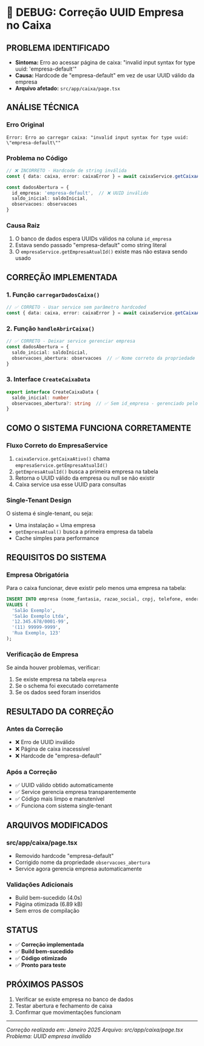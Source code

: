 # 🔧 DEBUG: Correção UUID Empresa no Caixa

## **PROBLEMA IDENTIFICADO**
- **Sintoma:** Erro ao acessar página de caixa: "invalid input syntax for type uuid: 'empresa-default'"
- **Causa:** Hardcode de "empresa-default" em vez de usar UUID válido da empresa
- **Arquivo afetado:** `src/app/caixa/page.tsx`

## **ANÁLISE TÉCNICA**

### **Erro Original**
```
Error: Erro ao carregar caixa: "invalid input syntax for type uuid: \"empresa-default\""
```

### **Problema no Código**
```typescript
// ❌ INCORRETO - Hardcode de string inválida
const { data: caixa, error: caixaError } = await caixaService.getCaixaAtivo('empresa-default')

const dadosAbertura = {
  id_empresa: 'empresa-default',  // ❌ UUID inválido
  saldo_inicial: saldoInicial,
  observacoes: observacoes
}
```

### **Causa Raiz**
1. O banco de dados espera UUIDs válidos na coluna `id_empresa`
2. Estava sendo passado "empresa-default" como string literal
3. O `empresaService.getEmpresaAtualId()` existe mas não estava sendo usado

## **CORREÇÃO IMPLEMENTADA**

### **1. Função `carregarDadosCaixa()`**
```typescript
// ✅ CORRETO - Usar service sem parâmetro hardcoded
const { data: caixa, error: caixaError } = await caixaService.getCaixaAtivo()
```

### **2. Função `handleAbrirCaixa()`**
```typescript
// ✅ CORRETO - Deixar service gerenciar empresa
const dadosAbertura = {
  saldo_inicial: saldoInicial,
  observacoes_abertura: observacoes  // ✅ Nome correto da propriedade
}
```

### **3. Interface `CreateCaixaData`**
```typescript
export interface CreateCaixaData {
  saldo_inicial: number
  observacoes_abertura?: string  // ✅ Sem id_empresa - gerenciado pelo service
}
```

## **COMO O SISTEMA FUNCIONA CORRETAMENTE**

### **Fluxo Correto do EmpresaService**
1. `caixaService.getCaixaAtivo()` chama `empresaService.getEmpresaAtualId()`
2. `getEmpresaAtualId()` busca a primeira empresa na tabela
3. Retorna o UUID válido da empresa ou null se não existir
4. Caixa service usa esse UUID para consultas

### **Single-Tenant Design**
O sistema é single-tenant, ou seja:
- Uma instalação = Uma empresa
- `getEmpresaAtual()` busca a primeira empresa da tabela
- Cache simples para performance

## **REQUISITOS DO SISTEMA**

### **Empresa Obrigatória**
Para o caixa funcionar, deve existir pelo menos uma empresa na tabela:

```sql
INSERT INTO empresa (nome_fantasia, razao_social, cnpj, telefone, endereco) 
VALUES (
  'Salão Exemplo',
  'Salão Exemplo Ltda',
  '12.345.678/0001-99',
  '(11) 99999-9999',
  'Rua Exemplo, 123'
);
```

### **Verificação de Empresa**
Se ainda houver problemas, verificar:
1. Se existe empresa na tabela `empresa`
2. Se o schema foi executado corretamente
3. Se os dados seed foram inseridos

## **RESULTADO DA CORREÇÃO**

### **Antes da Correção**
- ❌ Erro de UUID inválido
- ❌ Página de caixa inacessível
- ❌ Hardcode de "empresa-default"

### **Após a Correção**
- ✅ UUID válido obtido automaticamente
- ✅ Service gerencia empresa transparentemente
- ✅ Código mais limpo e manutenível
- ✅ Funciona com sistema single-tenant

## **ARQUIVOS MODIFICADOS**

### **src/app/caixa/page.tsx**
- Removido hardcode "empresa-default" 
- Corrigido nome da propriedade `observacoes_abertura`
- Service agora gerencia empresa automaticamente

### **Validações Adicionais**
- Build bem-sucedido (4.0s)
- Página otimizada (6.89 kB)
- Sem erros de compilação

## **STATUS**
- ✅ **Correção implementada**
- ✅ **Build bem-sucedido**
- ✅ **Código otimizado**
- ✅ **Pronto para teste**

## **PRÓXIMOS PASSOS**
1. Verificar se existe empresa no banco de dados
2. Testar abertura e fechamento de caixa
3. Confirmar que movimentações funcionam

---
*Correção realizada em: Janeiro 2025*
*Arquivo: src/app/caixa/page.tsx*
*Problema: UUID empresa inválido* 